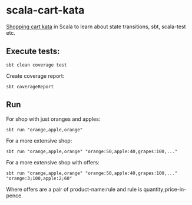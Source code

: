 # scala-cart-kata

[Shopping cart kata](http://codekata.com/kata/kata09-back-to-the-checkout/) in Scala to learn about state transitions, sbt, scala-test etc.

## Execute tests:
```
sbt clean coverage test
```

Create coverage report:
```
sbt coverageReport
```
## Run
For shop with just oranges and apples:

```
sbt run "orange,apple,orange"
```
For a more extensive shop:

```
sbt run "orange,apple,orange" "orange:50,apple:40,grapes:100,..."
```

For a more extensive shop with offers:

```
sbt run "orange,apple,orange" "orange:50,apple:40,grapes:100,..." "orange:3;100,apple:2;60"
```

Where offers are a pair of product-name:rule and rule is quantity;price-in-pence.
